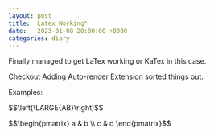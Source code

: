 ```yaml
---
layout: post
title:  Latex Working"
date:   2023-01-08 20:00:00 +0000
categories: diary
---
```


Finally managed to get LaTex working or KaTex in this case. 

Checkout <a href="https://katex.org/docs/autorender.html">Adding Auto-render Extension</a> sorted things out.

Examples:

<p>
$$\left(\LARGE{AB}\right)$$
</p>


<p>
$$\begin{pmatrix}
   a & b \\
   c & d
\end{pmatrix}$$
</p>
